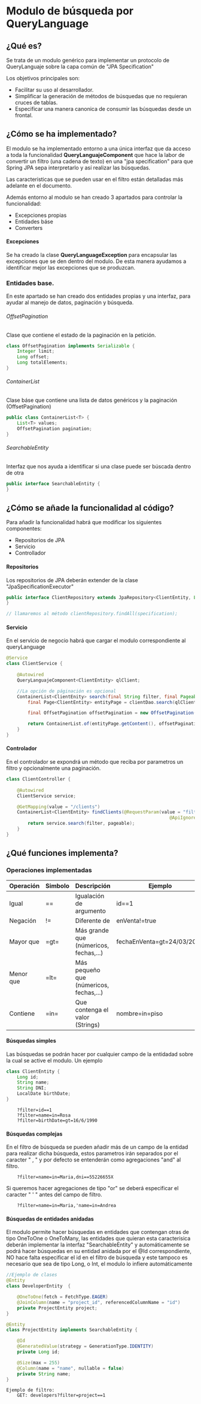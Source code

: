 # Modulo de búsqueda por QueryLanguage

## ¿Qué es?
Se trata de un modulo  genérico para implementar un protocolo de QueryLanguaje sobre la capa común de "JPA Specification"

Los objetivos principales son:
 - Facilitar su uso al desarrollador.
 - Simplificar la generación de métodos de búsquedas que no requieran cruces de tablas.
 - Especificar una manera canonica de consumir las búsquedas desde un frontal.

## ¿Cómo se ha implementado?
El modulo se ha implementado entorno a una única interfaz que da acceso a toda la funcionalidad
**QueryLanguajeComponent** que hace la labor de convertir un filtro (una cadena de texto) en una "jpa specification"
para que Spring JPA sepa interpretarlo y así realizar las búsquedas.

Las caracteristicas que se pueden usar en el filtro están detalladas más adelante en el documento.

Además entorno al modulo se han creado 3 apartados para controlar la funcionalidad:
- Excepciones propias
- Entidades báse
- Converters

#### Excepciones
Se ha creado la clase **QueryLanguageException** para encapsular las excepciones que se den dentro del modulo.
De esta manera ayudamos a identificar mejor las excepciones que se produzcan.

### Entidades base.
En este apartado se han creado dos entidades propias y una interfaz, para ayudar al manejo de datos, paginación y 
búsqueda.

###### OffsetPagination
Clase que contiene el estado de la paginación en la petición.

```java
class OffsetPagination implements Serializable {  
    Integer limit;
    Long offset;
    Long totalElements;
}
```

###### ContainerList
Clase báse que contiene una lista de datos genéricos y la paginación (OffsetPagination)


```java
public class ContainerList<T> {
    List<T> values;
    OffsetPagination pagination;
}
```

###### SearchableEntity
Interfaz que nos ayuda a identificar si una clase puede ser búscada dentro de otra

```java
public interface SearchableEntity {
}
```


## ¿Cómo se añade la funcionalidad al código?
Para añadir la funcionalidad habrá que modificar los siguientes componentes:
 - Repositorios de JPA
 - Servicio
 - Controllador


#### Repositorios
Los repositorios de JPA deberán extender de la clase "JpaSpecificationExecutor"

```java
public interface ClientRepository extends JpaRepository<ClientEntity, Long>, JpaSpecificationExecutor<ClientEntity> {
}

// llamaremos al método clientRepository.findAll(specification);

```

#### Servicio
En el servicio de negocio habrá que cargar el modulo correspondiente al queryLanguage

```java
@Service
class ClientService {
    
    @Autowired
    QueryLanguajeComponent<ClientEntity> qlClient;

    //La opción de páginación es opcional
    ContainerList<ClientEnity> search(final String filter, final Pageable pageable) {
        final Page<ClientEntity> entityPage = clientDao.search(qlClient.parse(filter), pageable);

        final OffsetPagination offsetPagination = new OffsetPagination(entityPage.getSize(), entityPage.getTotalElements(), entityPage.getTotalElements());

        return ContainerList.of(entityPage.getContent(), offsetPagination);
    }
}
```


#### Controlador
En el controlador se expondrá un método que reciba por parametros un filtro y opcionalmente una paginación.

```java
class ClientController {
    
    @Autowired
    ClientService service;

    @GetMapping(value = "/clients")    
    ContainerList<ClientEntity> findClients(@RequestParam(value = "filter", required = false) final String filter,
                                                             @ApiIgnore final Pageable pageable) {
        return service.search(filter, pageable);
    }
}
```



## ¿Qué funciones implementa?

### Operaciones implementadas

| Operación    | Simbolo | Descripción                             | Ejemplo                    |
|--------------|---------|-----------------------------------------|----------------------------|
| Igual        | ==      | Igualación de argumento                 | id==1                      |
| Negación     | !=      | Diferente de                            | enVenta!=true              |
| Mayor que    | =gt=    | Más grande que (númericos, fechas,...)  | fechaEnVenta=gt=24/03/2020 |
| Menor que    | =lt=    | Más pequeño que (númericos, fechas,...) |                            |
| Contiene | =in=    | Que contenga el valor (Strings)         | nombre=in=piso             |

#### Búsquedas simples
Las búsquedas se podrán hacer por cualquier campo de la entidadad sobre la cual se active el  modulo. 
Un ejemplo
```Java
class ClientEntity { 
    Long id;
    String name;
    String DNI;
    LocalDate birthDate;
}
```

```text
    ?filter=id==1
    ?filter=name=in=Rosa
    ?filter=birthDate=gt=16/6/1990
```


#### Búsquedas complejas
En el filtro de búsqueda se pueden añadir más de un campo de la entidad para realizar dicha búsqueda, estos parametros 
irán separados por el caracter " , " y por defecto se entenderán como agregaciones "and" al filtro.

```text
    ?filter=name=in=Maria,dni==55226655X
```

Si queremos hacer agregaciones de tipo "or" se deberá especificar el caracter " ' " antes del campo de filtro.

```text
    ?filter=name=in=Maria,'name=in=Andrea
```



#### Búsquedas de entidades anidadas
El modulo permite hacer búsquedas en entidades que contengan otras de tipo OneToOne o OneToMany, las entidades que 
quieran esta caracterisica deberán implementar la interfaz "SearchableEntity" y automáticamente se podrá hacer búsquedas
en su entidad anidada por el @Id correspondiente, NO hace falta especificar el id en el filtro de búsqueda y este tampoco
es necesario que sea de tipo Long, o Int, el modulo lo infiere automáticamente 

```Java
//Ejemplo de clases
@Entity
class DeveloperEntity  {

    @OneToOne(fetch = FetchType.EAGER)
    @JoinColumn(name = "project_id", referencedColumnName = "id")
    private ProjectEntity project;
}

@Entity
class ProjectEntity implements SearchableEntity {

    @Id
    @GeneratedValue(strategy = GenerationType.IDENTITY)
    private Long id;

    @Size(max = 255)
    @Column(name = "name", nullable = false)
    private String name;
}
```
```text
Ejemplo de filtro:
    GET: developers?filter=project==1
```